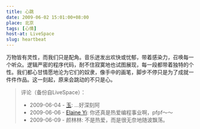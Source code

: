 ```yaml
---
title: 心跳
date: 2009-06-02 15:01:00+08:00
place: 北京
tags: [心情]
host-at: LiveSpace
slug: heartbeat
---
```

万物皆有灵性，而我们只是配角。音乐迸发出欢快或忧郁，带着感染力，召唤每一个听众。逻辑严密的程序代码，耐不住寂寞地也试图展现，每一段都带着独特的个性。我们都心甘情愿地沦为它们的奴隶，像手中的画笔，脚步不停只是为了成就一件件作品。这一刻起，原来会跳动的不只是心。

> 评论（备份自LiveSpace）：
> 
> * 2009-06-04 - [玉](http://cid-f5044b5858cf12f9.profile.live.com/): …好深刻阿
> * 2009-06-06 - [Elaine Yi](http://cid-04b44c39262f3b04.profile.live.com/): 你还真是热爱编程事业啊，pfpf～～
> * 2009-06-09 - 颜林林: 不是热爱，而是很无奈地随波飘荡。
